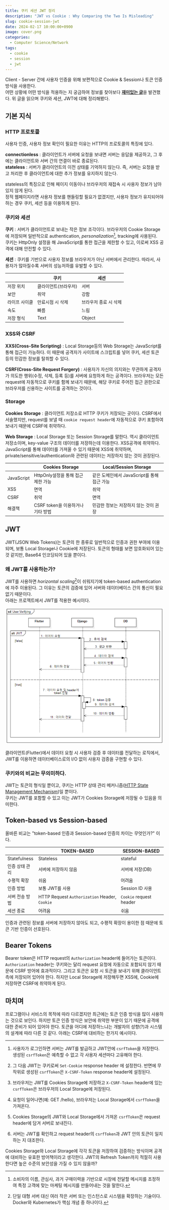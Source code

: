 ```yaml
---
title: 쿠키 세션 JWT 정리
description: "JWT vs Cookie : Why Comparing the Two Is Misleading"
slug: cookie-session-jwt
date: 2024-02-17 10:00:00+0900
image: cover.png
categories:
  - Computer Science/Network
tags:
  - cookie
  - session
  - jwt
---
```


Client - Server 간에 사용자 인증을 위해 보편적으로 Cookie & Session나 토큰 인증 방식을 사용한다.  
어떤 상황에 어떤 방식을 적용하는 지 궁금하여 정보를 찾아보다 [**재미있는 글**](https://jerrynsh.com/all-to-know-about-auth-and-cookies/)을 발견했다. 위 글을 읽으며 쿠키와 세션, JWT에 대해 정리해봤다.

## 기본 지식

### HTTP 프로토콜

사용자 인증, 사용자 정보 확인이 필요한 이유는 HTTP의 프로토콜의 특징에 있다.

**connectionless** : 클라이언트가 서버에 요청을 보내면 서버는 응답을 제공하고, 그 후에는 클라이언트와 서버 간의 연결이 바로 종료된다.  
**stateless** : 서버가 클라이언트의 이전 상태를 기억하지 않는다. 즉, 서버는 요청을 받고 처리한 후 클라이언트에 대한 추가 정보를 유지하지 않는다.

stateless의 특징으로 인해 페이지 이동이나 브라우저의 재접속 시 사용자 정보가 남아있지 않게 된다.  
정적 웹페이지라면 사용자 정보를 핸들링할 필요가 없겠지만, 사용자 정보가 유지되어야 하는 경우 쿠키, 세션 등을 이용하게 된다.

### 쿠키와 세션

**쿠키** : 서버가 클라이언트로 보내는 작은 정보 조각이다. 브라우저의 Cookie Storage에 저장되며 일반적으로 authentication, _personalization_[^1], tracking에 사용된다.  
쿠키는 HttpOnly 설정을 해 JavaScript를 통한 접근을 제한할 수 있고, 이로써 XSS 공격에 대해 안전할 수 있다.
[^1]: 소비자의 이름, 관심사, 과거 구매이력을 기반으로 시장에 전달할 메시지를 조정하여 특정 고객에 맞는 마케팅 메시지를 만들어내는 것을 말한다.

**세션** : 쿠키를 기반으로 사용자 정보를 브라우저가 아닌 서버에서 관리한다. 따라서, 사용자가 많아질수록 서버의 성능저하를 유발할 수 있다.

|               | 쿠키                 | 세션                  |
| ------------- | -------------------- | --------------------- |
| 저장 위치     | 클라이언트(브라우저) | 서버                  |
| 보안          | 취약                 | 강함                  |
| 라이프 사이클 | 만료시점 시 삭제     | 브라우저 종료 시 삭제 |
| 속도          | 빠름                 | 느림                  |
| 저장 형식     | Text                 | Object                |

### XSS와 CSRF

**XXS(Cross-Site Scripting)** : Local Storage등의 Web Storage는 JavaScript를 통해 접근이 가능하다. 이 때문에 공격자가 사이트에 스크립트를 넣어 쿠키, 세션 토큰 등의 민감한 정보를 탈취할 수 있다.

**CSRF(Cross-Site Request Forgery)** : 사용자가 자신의 의지와는 무관하게 공격자가 의도한 행위(수정, 삭제, 등록 등)를 서버에 요청하게 하는 공격이다. 브라우저는 모든 request에 자동적으로 쿠키를 함께 보내기 때문에, 해당 쿠키로 주어진 접근 권한으로 브라우저를 신용하는 사이트를 공격하는 것이다.

### Storage

**Cookies Storage** : 클라이언트 저장소로 HTTP 쿠키가 저장되는 곳이다. CSRF에서 서술했지만, request를 보낼 때 `cookie request header`에 자동적으로 쿠키 포함하여 보내기 때문에 CSRF에 취약하다.

**Web Storage** : Local Storage 또는 Session Storage를 말한다. 역시 클라이언트 저장소이며, key-value 구조의 데이터를 저장하는데 이용한다. XSS공격에 취약하다. JavaScript를 통해 데이터를 가져올 수 있기 때문에 XSS에 취약하며, private/sensitive/authentication와 관련된 데이터는 저장하지 않는 것이 권장된다.

|            | Cookies Storage                    | Local/Session Storage                       |
| ---------- | ---------------------------------- | ------------------------------------------- |
| JavaScript | HttpOnly설정을 통해 접근 제한 가능 | 같은 도메인에서 JavaScript를 통해 접근 가능 |
| XSS        | 면역                               | 취약                                        |
| CSRF       | 취약                               | 면역                                        |
| 해결책     | CSRF token을 이용하거나 기타 방법  | 민감한 정보는 저장하지 않는 것이 권장       |

## JWT

JWT(JSON Web Tokens)는 토큰의 한 종류로 일반적으로 인증과 권한 부여에 이용되며, 보통 Local Storage나 Cookie에 저장된다.
토큰의 형태를 보면 암호화되어 있는 것 같지만, Base64 인코딩되어 있을 뿐이다.

### 왜 JWT를 사용하는가?

JWT를 사용하면 _horizontal scaling_[^2]이 쉬워지기에 token-based authentication에 자주 이용된다. 그 이유는 토큰의 검증에 있어 서버와 데이터베이스 간의 통신이 필요없기 때문이다.  
아래는 프로젝트에서 JWT를 적용한 예시이다.

![검증 sequence diagram](1.png)

클라이언트(Flutter)에서 데이터 요청 시 사용자 검증 후 데이터를 전달하는 로직에서, JWT를 이용하면 데이터베이스로의 I/O 없이 사용자 검증을 구현할 수 있다.

[^2]: 단일 대형 서버 대신 여러 작은 서버 또는 인스턴스로 시스템을 확장하는 기술이다. Docker와 Kubernetes가 핵심 개념 중 하나이다.

### 쿠키와의 비교는 무의미하다.

JWT는 토큰의 형식일 뿐이고, 쿠키는 HTTP 상태 관리 메커니즘([HTTP State Management Mechanism](https://www.rfc-editor.org/rfc/rfc6265))일 뿐이다.  
쿠키는 JWT를 포함할 수 있고 이는 JWT가 Cookies Storage에 저장될 수 있음을 의미한다.

## Token-based vs Session-based

올바른 비교는 "token-based 인증과 Session-based 인증의 차이는 무엇인가?" 이다.

|                | TOKEN-BASED                                   | SESSION-BASED           |
| -------------- | --------------------------------------------- | ----------------------- |
| Statefulness   | Stateless                                     | stateful                |
| 인증 상태 관리 | 서버에 저장하지 않음                          | 서버에 저장(DB)         |
| 수평적 확장    | 쉬움                                          | 어려움                  |
| 인증 방법      | 보통 JWT를 사용                               | Session ID 사용         |
| 서버 전송 방법 | HTTP Request `Authorization` Header, `Cookie` | `Cookie` request header |
| 세션 종료      | 어려움                                        | 쉬움                    |

인증과 관련된 정보를 서버에 저장하지 않아도 되고, 수평적 확장이 용이한 점 때문에 토큰 기반 인증이 선호된다.

## Bearer Tokens

Bearer token은 HTTP request의 `Authorization` header에 들어가는 토큰이다. `Authorization` header는 쿠키와는 달리 request 요청에 자동으로 포함되지 않기 때문에 CSRF 방어에 효과적이다. 그리고 토큰은 요청 시 토큰을 보내기 위해 클라이언트 측에 저장되어 있어야 한다. 하지만 Local Storage에 저장해두면 XSS에, Cookie에 저장하면 CSRF에 취약하게 된다.

## 마치며

프로그램이나 서비스의 목적에 따라 다르겠지만 최근에는 토큰 인증 방식을 많이 사용하는 것으로 보인다. 하지만 토큰 인증 방식은 보안에 취약한 부분이 있기 때문에 공격에 대한 준비가 되어 있어야 한다.
토큰을 어디에 저장하느냐는 개발자의 성향(?)과 시스템의 설계에 따라 다른 것 같다. 아래는 CSRF에 대비하는 한가지 예시이다.

---

1. 사용자가 로그인하면 서버는 JWT를 발급하고 JWT안에 `csrfToken`을 저장한다. 생성된 `csrfToken`은 예측할 수 없고 각 사용자 세션마다 고유해야 한다.

2. 그 다음 JWT는 쿠키로써 `Set-Cookie` response header 에 설정한다. 반면에 무작위로 생성된 `csrfToken`은 `X-CSRF-Token` response header에 설정된다.

3. 브라우저는 JWT를 Cookies Storage에 저장하고 `X-CSRF-Token` header에 있는 `csrfToken`은 브라우저의 Local Storage에 저장된다.

4. 요청이 일어나면(예: GET /hello), 브라우저는 Local Storage에서 `csrfToken`을 가져온다.

5. Cookies Storage의 JWT와 Local Storage에서 가져온 `csrfToken`은 request header에 담겨 서버로 보내진다.

6. 서버는 JWT를 확인하고 request header의 `csrfToken`과 JWT 안의 토큰이 일치하는 지 대조한다.

Cookies Storage와 Local Storage에 각각 토큰을 저장하여 검증하는 방식이며 공격에 대비하는 유효한 방어책이라고 생각한다. JWT의 Refresh Token까지 적절히 사용한다면 높은 수준의 보안성을 가질 수 있지 않을까?

